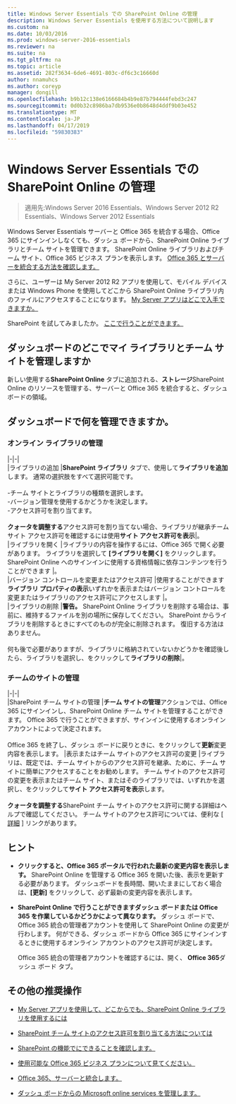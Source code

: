 ```yaml
---
title: Windows Server Essentials での SharePoint Online の管理
description: Windows Server Essentials を使用する方法について説明します
ms.custom: na
ms.date: 10/03/2016
ms.prod: windows-server-2016-essentials
ms.reviewer: na
ms.suite: na
ms.tgt_pltfrm: na
ms.topic: article
ms.assetid: 282f3634-6de6-4691-803c-df6c3c16660d
author: nnamuhcs
ms.author: coreyp
manager: dongill
ms.openlocfilehash: b9b12c138e6166684b4b9e87b794444febd3c247
ms.sourcegitcommit: 0d0b32c8986ba7db9536e0b8648d4ddf9b03e452
ms.translationtype: MT
ms.contentlocale: ja-JP
ms.lasthandoff: 04/17/2019
ms.locfileid: "59830383"
---
```

# <a name="manage-sharepoint-online-in-windows-server-essentials"></a>Windows Server Essentials での SharePoint Online の管理

>適用先:Windows Server 2016 Essentials、Windows Server 2012 R2 Essentials、Windows Server 2012 Essentials

Windows Server Essentials サーバーと Office 365 を統合する場合、Office 365 にサインインしなくても、ダッシュ ボードから、SharePoint Online ライブラリとチーム サイトを管理できます。 SharePoint Online ライブラリおよびチーム サイト、Office 365 ビジネス プランを表示します。 [Office 365 とサーバーを統合する方法を確認します。](Manage-Office-365-in-Windows-Server-Essentials.md)  
  
 さらに、ユーザーは My Server 2012 R2 アプリを使用して、モバイル デバイスまたは Windows Phone を使用してどこから SharePoint Online ライブラリ内のファイルにアクセスすることになります。 [My Server アプリはどこで入手できますか。](../use/Use-the-My-Server-App-to-Connect-to-Windows-Server-Essentials.md)  
  
 SharePoint を試してみましたか。 [ここで行うことができます。](https://office.microsoft.com/office365-sharepoint-online-enterprise-help/get-started-with-sharepoint-2013-HA102772778.aspx)  
  
## <a name="where-on-the-dashboard-will-i-manage-my-libraries-and-team-sites"></a>ダッシュボードのどこでマイ ライブラリとチーム サイトを管理しますか  
 新しい使用する**SharePoint Online**  タブに追加される、**ストレージ**SharePoint Online のリソースを管理する、サーバーと Office 365 を統合すると、ダッシュ ボードの領域。  

  
## <a name="what-can-i-manage-from-the-dashboard"></a>ダッシュボードで何を管理できますか。  
  
### <a name="manage-your-online-libraries"></a>オンライン ライブラリの管理  
   
|-|-|  
|ライブラリの追加 |**SharePoint ライブラリ** タブで、使用して**ライブラリを追加**します。 通常の選択肢をすべて選択可能です。<br /><br /> -チーム サイトとライブラリの種類を選択します。<br />-バージョン管理を使用するかどうかを決定します。<br />-アクセス許可を割り当てます。<br /><br /> **クォータを調整する**アクセス許可を割り当てない場合、ライブラリが継承チーム サイト アクセス許可を確認するには使用**サイト アクセス許可を表示**|。  
|ライブラリを開く |ライブラリの内容を操作するには、Office 365 で開く必要があります。 ライブラリを選択して **[ライブラリを開く]** をクリックします。 SharePoint Online へのサインインに使用する資格情報に依存コンテンツを行うことができます |。  
|バージョン コントロールを変更またはアクセス許可 |使用することができます**ライブラリ プロパティの表示**いずれかを表示またはバージョン コントロールを変更またはライブラリのアクセス許可にアクセスします |。  
|ライブラリの削除 |**警告。** SharePoint Online ライブラリを削除する場合は、事前に、維持するファイルを別の場所に保存してください。 SharePoint からライブラリを削除するときにすべてのものが完全に削除されます。 復旧する方法はありません。<br /><br /> 何も後で必要がありますが、ライブラリに格納されていないかどうかを確認後したら、ライブラリを選択し、をクリックして**ライブラリの削除**|。  
  
### <a name="manage-your-team-sites"></a>チームのサイトの管理  
 
|-|-|  
|SharePoint チーム サイトの管理 |**チーム サイトの管理**アクションでは、Office 365 にサインインし、SharePoint Online チーム サイトを管理することができます。 Office 365 で行うことができますが、サインインに使用するオンライン アカウントによって決定されます。<br /><br /> Office 365 を終了し、ダッシュ ボードに戻りときに、をクリックして**更新**変更内容を表示します。 |表示またはチーム サイトのアクセス許可の変更 |ライブラリは、既定では、チーム サイトからのアクセス許可を継承、ために、チーム サイトに簡単にアクセスすることをお勧めします。 チーム サイトのアクセス許可の変更を表示またはチーム サイト、またはそのライブラリでは、いずれかを選択し、をクリックして**サイト アクセス許可を表示**します。<br /><br /> **クォータを調整する**SharePoint チーム サイトのアクセス許可に関する詳細はヘルプで確認してください。 チーム サイトのアクセス許可については、便利な [ [詳細](https://office.microsoft.com/office365-sharepoint-online-enterprise-help/introduction-control-user-access-with-permissions-HA102771919.aspx?CTT=5&origin=HA102771924) ] リンクがあります。  
  
## <a name="tips"></a>ヒント  
  
-   **クリックすると、Office 365 ポータルで行われた最新の変更内容を表示します。** SharePoint Online を管理する Office 365 を開いた後、表示を更新する必要があります。 ダッシュボードを長時間、開いたままにしておく場合は、**[更新]** をクリックして、必ず最新の変更内容を表示します。  
  
-   **SharePoint Online で行うことができますダッシュ ボードまたは Office 365 を作業しているかどうかによって異なります。** ダッシュ ボードで、Office 365 統合の管理者アカウントを使用して SharePoint Online の変更が行わします。 何ができる、ダッシュ ボードから Office 365 にサインインするときに使用するオンライン アカウントのアクセス許可が決定します。  
  
     Office 365 統合の管理者アカウントを確認するには、開く、 **Office 365**ダッシュ ボード タブ。  
  
## <a name="other-things-you-might-want-to-do"></a>その他の推奨操作  
  
-   [My Server アプリを使用して、どこからでも、SharePoint Online ライブラリを使用するには](../use/Use-the-My-Server-App-to-Connect-to-Windows-Server-Essentials.md)  
  
-   [SharePoint チーム サイトのアクセス許可を割り当てる方法については](https://office.microsoft.com/office365-sharepoint-online-enterprise-help/introduction-control-user-access-with-permissions-HA102771919.aspx?CTT=5&origin=HA102771924)  
  
-   [SharePoint の機能でにできることを確認します。](https://office.microsoft.com/office365-sharepoint-online-enterprise-help/get-started-with-sharepoint-2013-HA102772778.aspx)  
  
-   [使用可能な Office 365 ビジネス プランについて見てください。](https://office.microsoft.com/business/compare-office-365-for-business-plans-FX102918419.aspx?CR_CC=200061904&WT.srch=1&WT.mc_ID=PS_bing_O365Comm_what-is-office-365-for_Text)  
  
-   [Office 365、サーバーと統合します。](Manage-Office-365-in-Windows-Server-Essentials.md)  
  
-   [ダッシュ ボードからの Microsoft online services を管理します。](Manage-Microsoft-Online-Services-in-Windows-Server-Essentials.md)
